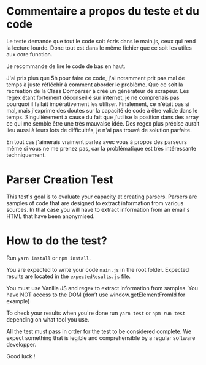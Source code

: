 # Commentaire a propos du teste et du code
Le teste demande que tout le code soit écris dans le main.js, ceux qui rend la lecture lourde.
Donc tout est dans le même fichier que ce soit les utiles aux core function.

Je recommande de lire le code de bas en haut.

J'ai pris plus que 5h pour faire ce code, j'ai notamment prit pas mal de temps à juste réfléchir à comment aborder le problème.
Que ce soit la recréation de la Class Domparser à créé un générateur de scrapeur.
Les regex étant fortement déconseillé sur internet, je ne comprenais pas pourquoi il fallait impérativement les utiliser.
Finalement, ce n'était pas si mal, mais j'exprime des doutes sur la capacité de code à être valide dans le temps.
Singulièrement à cause du fait que j'utilise la position dans des array ce qui me semble être une très mauvaise idée.
Des regex plus précise aurait lieu aussi à leurs lots de difficultés, je n'ai pas trouvé de solution parfaite.

En tout cas j'aimerais vraiment parlez avec vous à propos des parseurs même si vous ne me prenez pas, car la problématique est très intéressante techniquement.



# Parser Creation Test

This test's goal is to evaluate your capacity at creating parsers. Parsers are samples of code that are designed to extract information from various sources. In that case you will have to extract information from an email's HTML that have been anonymised.

# How to do the test?

Run `yarn install` or `npm install`.

You are expected to write your code `main.js` in the root folder. Expected results are located in the `expectedResults.js` file.

You must use Vanilla JS and regex to extract information from samples. You have NOT access to the DOM (don’t use window.getElementFromId for example)

To check your results when you're done run `yarn test` or `npm run test` depending on what tool you use.

All the test must pass in order for the test to be considered complete. We expect something that is legible and comprehensible by a regular software developper.

Good luck !
